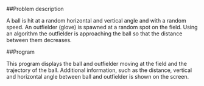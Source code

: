 ##Problem description

A ball is hit at a random horizontal and vertical angle and with a random speed.
An outfielder (glove) is spawned at a random spot on the field.
Using an algorithm the outfielder is approaching the ball so that the distance between them decreases.

##Program

This program displays the ball and outfielder moving at the field and the trajectory of the ball.
Additional information, such as the distance, vertical and horizontal angle between ball and outfielder
is shown on the screen.
